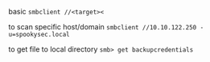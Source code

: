basic
`smbclient //<target><`

to scan specific host/domain
`smbclient //10.10.122.250 -u=spookysec.local`

to get file to local directory 
`smb> get backupcredentials`
